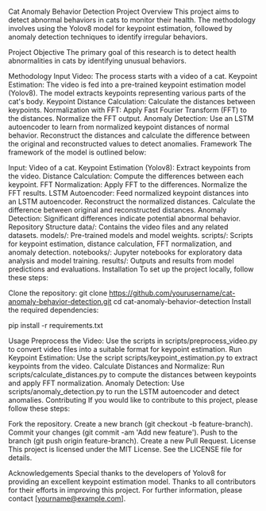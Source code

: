 Cat Anomaly Behavior Detection Project
Overview
This project aims to detect abnormal behaviors in cats to monitor their health. The methodology involves using the Yolov8 model for keypoint estimation, followed by anomaly detection techniques to identify irregular behaviors.

Project Objective
The primary goal of this research is to detect health abnormalities in cats by identifying unusual behaviors.

Methodology
Input Video: The process starts with a video of a cat.
Keypoint Estimation:
The video is fed into a pre-trained keypoint estimation model (Yolov8).
The model extracts keypoints representing various parts of the cat's body.
Keypoint Distance Calculation:
Calculate the distances between keypoints.
Normalization with FFT:
Apply Fast Fourier Transform (FFT) to the distances.
Normalize the FFT output.
Anomaly Detection:
Use an LSTM autoencoder to learn from normalized keypoint distances of normal behavior.
Reconstruct the distances and calculate the difference between the original and reconstructed values to detect anomalies.
Framework
The framework of the model is outlined below:

Input: Video of a cat.
Keypoint Estimation (Yolov8):
Extract keypoints from the video.
Distance Calculation:
Compute the differences between each keypoint.
FFT Normalization:
Apply FFT to the differences.
Normalize the FFT results.
LSTM Autoencoder:
Feed normalized keypoint distances into an LSTM autoencoder.
Reconstruct the normalized distances.
Calculate the difference between original and reconstructed distances.
Anomaly Detection:
Significant differences indicate potential abnormal behavior.
Repository Structure
data/: Contains the video files and any related datasets.
models/: Pre-trained models and model weights.
scripts/: Scripts for keypoint estimation, distance calculation, FFT normalization, and anomaly detection.
notebooks/: Jupyter notebooks for exploratory data analysis and model training.
results/: Outputs and results from model predictions and evaluations.
Installation
To set up the project locally, follow these steps:

Clone the repository:
git clone https://github.com/yourusername/cat-anomaly-behavior-detection.git
cd cat-anomaly-behavior-detection
Install the required dependencies:

pip install -r requirements.txt

Usage
Preprocess the Video:
Use the scripts in scripts/preprocess_video.py to convert video files into a suitable format for keypoint estimation.
Run Keypoint Estimation:
Use the script scripts/keypoint_estimation.py to extract keypoints from the video.
Calculate Distances and Normalize:
Run scripts/calculate_distances.py to compute the distances between keypoints and apply FFT normalization.
Anomaly Detection:
Use scripts/anomaly_detection.py to run the LSTM autoencoder and detect anomalies.
Contributing
If you would like to contribute to this project, please follow these steps:

Fork the repository.
Create a new branch (git checkout -b feature-branch).
Commit your changes (git commit -am 'Add new feature').
Push to the branch (git push origin feature-branch).
Create a new Pull Request.
License
This project is licensed under the MIT License. See the LICENSE file for details.

Acknowledgements
Special thanks to the developers of Yolov8 for providing an excellent keypoint estimation model.
Thanks to all contributors for their efforts in improving this project.
For further information, please contact [yourname@example.com].
